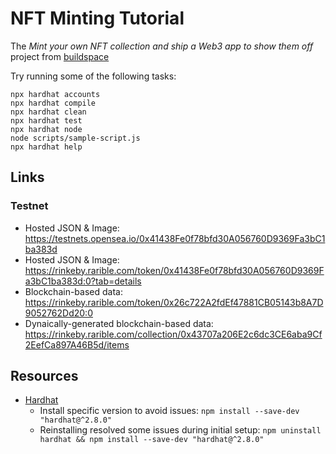 # NFT Minting Tutorial

The _Mint your own NFT collection and ship a Web3 app to show them off_ project from [buildspace](https://buildspace.so/)

Try running some of the following tasks:

```shell
npx hardhat accounts
npx hardhat compile
npx hardhat clean
npx hardhat test
npx hardhat node
node scripts/sample-script.js
npx hardhat help
```

## Links

### Testnet
* Hosted JSON & Image: https://testnets.opensea.io/0x41438Fe0f78bfd30A056760D9369Fa3bC1ba383d
* Hosted JSON & Image: https://rinkeby.rarible.com/token/0x41438Fe0f78bfd30A056760D9369Fa3bC1ba383d:0?tab=details
* Blockchain-based data: https://rinkeby.rarible.com/token/0x26c722A2fdEf47881CB05143b8A7D9052762Dd20:0
* Dynaically-generated blockchain-based data: https://rinkeby.rarible.com/collection/0x43707a206E2c6dc3CE6aba9Cf2EefCa897A46B5d/items

## Resources
* [Hardhat](https://hardhat.org/getting-started/)
  * Install specific version to avoid issues: `npm install --save-dev "hardhat@^2.8.0"`
  * Reinstalling resolved some issues during initial setup: `npm uninstall hardhat && npm install --save-dev "hardhat@^2.8.0"` 
